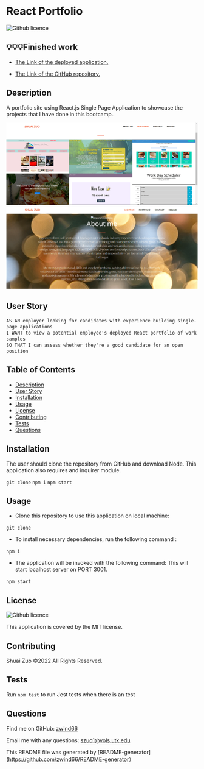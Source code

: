 # React Portfolio

![Github licence](http://img.shields.io/badge/license-MIT-blue.svg)

## 💡💡💡Finished work

* [The Link of the deployed application.](http://zwind66.github.io/react-portfolio/)

* [The Link of the GitHub repository.](https://github.com/zwind66/react-portfolio)

## Description

A portfolio site using React.js Single Page Application to showcase the projects that I have done in this bootcamp..

![Img for the application](./src/assets/img/1.png )
![Img for the application](./src/assets/img/2.png )

## User Story

    AS AN employer looking for candidates with experience building single-page applications
    I WANT to view a potential employee's deployed React portfolio of work samples
    SO THAT I can assess whether they're a good candidate for an open position      

## Table of Contents

- [Description](#description)
- [User Story](#user-story)
- [Installation](#installation)
- [Usage](#usage)
- [License](#license)
- [Contributing](#contributing)
- [Tests](#tests)
- [Questions](#questions)


## Installation

The user should clone the repository from GitHub and download Node. This application also requires  and inquirer module.

`git clone`   `npm i`   `npm start`

## Usage

* Clone this repository to use this application on local machine:

`git clone`

* To install necessary dependencies, run the following command :

`npm i`

* The application will be invoked with the following command: This will start localhost server on PORT 3001.

`npm start`


## License

![Github licence](http://img.shields.io/badge/license-MIT-blue.svg)

This application is covered by the MIT license.

## Contributing

Shuai Zuo ©2022 All Rights Reserved.

## Tests

Run `npm test` to run Jest tests when there is an test

## Questions

Find me on GitHub: [zwind66](https://github.com/zwind66)

Email me with any questions: szuo1@vols.utk.edu

This README file was generated by [README-generator](<https://github.com/zwind66/README-generator>）